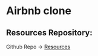 # Airbnb clone

## Resources Repository:
Github Repo -> [Resources](https://github.com/shakilahmedatik/aircnc-resources)


